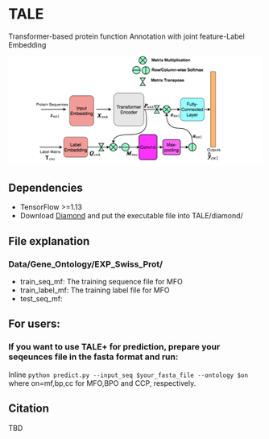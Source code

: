 # TALE
Transformer-based protein function Annotation with joint feature-Label Embedding


![TALE Architecture](/ProteinFuncPred.png)

## Dependencies
* TensorFlow >=1.13
* Download [Diamond](http://www.diamondsearch.org/index.php) and put the executable file into TALE/diamond/

## File explanation
### Data/Gene_Ontology/EXP_Swiss_Prot/
* train_seq_mf: The training sequence file for MFO
* train_label_mf: The training label file for MFO
* test_seq_mf:


## For users:
### If you want to use TALE+ for prediction, prepare your seqeunces file in the fasta format and run:
Inline `python predict.py --input_seq $your_fasta_file --ontology $on`
where on=mf,bp,cc for MFO,BPO and CCP, respectively.




## Citation
TBD
